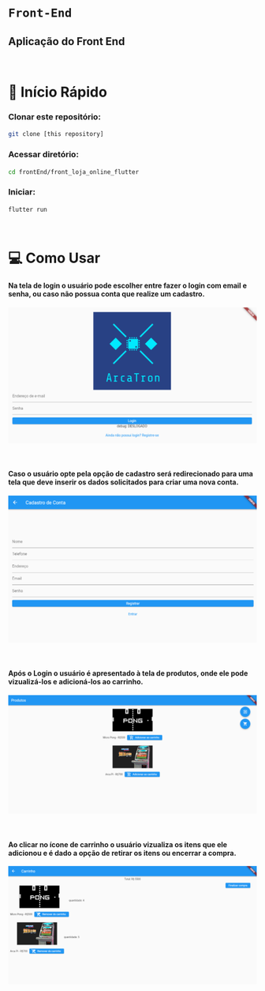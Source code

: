 # `Front-End`

## Aplicação do Front End

<br/>

# 🏁 Início Rápido

### Clonar este repositório:

```bash
git clone [this repository]
```

### Acessar diretório:

```bash
cd frontEnd/front_loja_online_flutter
```

### Iniciar:

```bash
flutter run
```

<br/>

# 💻 Como Usar
#### Na tela de login o usuário pode escolher entre fazer o login com email e senha, ou caso não possua conta que realize um cadastro.

![Alt text](image.png)

<br/>

#### Caso o usuário opte pela opção de cadastro será redirecionado para uma tela que deve inserir os dados solicitados para criar uma nova conta.
![Alt text](image-1.png)

<br/>

#### Após o Login o usuário é apresentado à tela de produtos, onde ele pode vizualizá-los e adicioná-los ao carrinho.
![Alt text](image-2.png)

<br/>

#### Ao clicar no ícone de carrinho o usuário vizualiza os itens que ele adicionou e é dado a opção de retirar os itens ou encerrar a compra.
![Alt text](image-3.png)